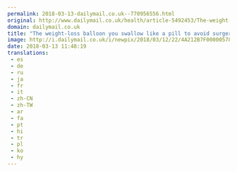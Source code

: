 ```yaml
---
permalink: 2018-03-13-dailymail.co.uk--770956556.html
original: http://www.dailymail.co.uk/health/article-5492453/The-weight-loss-balloon-swallow-like-pill-avoid-surgery.html?ITO=1490&ns_mchannel=rss&ns_campaign=1490
domain: dailymail.co.uk
title: "The weight-loss balloon you swallow like a pill to avoid surgery "
image: http://i.dailymail.co.uk/i/newpix/2018/03/12/22/4A212B7F00000578-0-image-a-25_1520893347926.jpg
date: 2018-03-13 11:48:19
translations: 
 - es
 - de
 - ru
 - ja
 - fr
 - it
 - zh-CN
 - zh-TW
 - ar
 - fa
 - pt
 - hi
 - tr
 - pl
 - ko
 - hy
---
```



